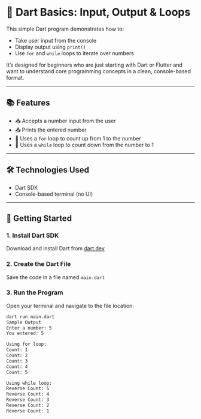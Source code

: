 # 🎯 Dart Basics: Input, Output & Loops

This simple Dart program demonstrates how to:
- Take user input from the console
- Display output using `print()`
- Use `for` and `while` loops to iterate over numbers

It’s designed for beginners who are just starting with Dart or Flutter and want to understand core programming concepts in a clean, console-based format.

---

## 📚 Features

- 📥 Accepts a number input from the user
- 📤 Prints the entered number
- 🔁 Uses a `for` loop to count up from 1 to the number
- 🔄 Uses a `while` loop to count down from the number to 1

---

## 🛠 Technologies Used

- Dart SDK
- Console-based terminal (no UI)

---

## 🚀 Getting Started

### 1. **Install Dart SDK**
Download and install Dart from [dart.dev](https://dart.dev/get-dart)

### 2. **Create the Dart File**
Save the code in a file named `main.dart`

### 3. **Run the Program**
Open your terminal and navigate to the file location:
```bash
dart run main.dart
Sample Output
Enter a number: 5
You entered: 5

Using for loop:
Count: 1
Count: 2
Count: 3
Count: 4
Count: 5

Using while loop:
Reverse Count: 5
Reverse Count: 4
Reverse Count: 3
Reverse Count: 2
Reverse Count: 1